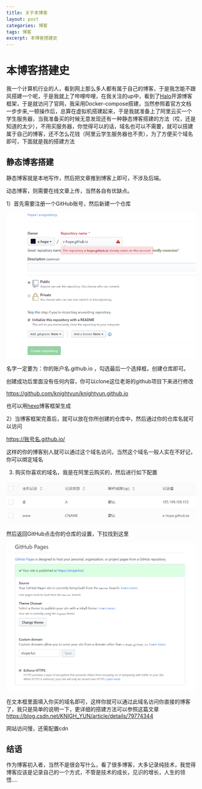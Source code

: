 ```yaml
---
title: 关于本博客
layout: post
categories: 博客
tags: 博客
excerpt: 本博客搭建史
---
```


# 本博客搭建史

我一个计算机行业的人，看到网上那么多人都有属于自己的博客，于是我怎能不跟风搭建一个呢，于是我就上了哔哩哔哩，在我关注的up中，看到了[Halo](<https://halo.run/>)开源博客框架，于是就访问了官网，我采用Docker-compose搭建，当然参照着官方文档一步步来,一顿操作后，总算在虚拟机搭建起来，于是我就准备上了阿里云买一个学生服务器，当我准备买的时候无意发现还有一种静态博客搭建的方法（哎，还是知道的太少），不用买服务器，你觉得可以的话，域名也可以不需要，就可以搭建属于自己的博客，还不怎么花钱（阿里云学生服务器也不贵），为了方便买个域名即可，下面就是我的搭建方法

## 静态博客搭建

静态博客就是本地写作，然后把文章推到博客上即可，不涉及后端。

动态博客，则需要在线文章上传，当然各自有优缺点。

1）首先需要注册一个GitHub账号，然后新建一个仓库

![1571061674368](../\assets\image\clipboard.png)

名字一定要为：你的账户名.github.io ，勾选最后一个选择框，创建仓库即可。

创建成功后里面没有任何内容，你可以clone这位老哥的github项目下来进行修改

https://github.com/knightyun/knightyun.github.io

也可以用[hexo](<https://hexo.io/zh-cn/>)博客框架生成

2）当博客框架完善后，就可以放在你所创建的仓库中，然后通过你的仓库名就可以访问

https://账号名.github.io/

这样的你的博客别人就可以通过这个域名访问，当然这个域名一般人实在不好记，你可以绑定域名



3) 购买你喜欢的域名，我是在阿里云购买的，然后进行如下配置

![](..\assets\image\clipboard1.png)



然后返回GitHub点击你的仓库的设置，下拉找到这里

![](..\assets\image\clipboard2.png)

在文本框里面填入你买的域名即可，这样你就可以通过此域名访问你直接的博客了，我只是简单的说明一下，更详细的搭建方法可以参照这篇文章<https://blog.csdn.net/KNIGH_YUN/article/details/79774344>

网站访问慢，还需配置cdn

## 结语

作为博客初入者，当然不是很会写什么，看了很多博客，大多记录纯技术，我觉得博客应该是记录自己的一个方式，不管是技术的成长，见识的增长，人生的领悟....



